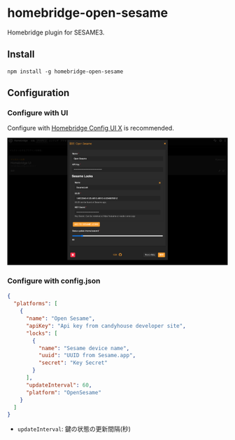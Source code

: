 # homebridge-open-sesame

Homebridge plugin for SESAME3.  

## Install

```
npm install -g homebridge-open-sesame
```

## Configuration

### Configure with UI

Configure with [Homebridge Config UI X](https://github.com/oznu/homebridge-config-ui-x#readme) is recommended.

![config-ui](images/config-ui.png)

### Configure with config.json

```json
{
  "platforms": [
    {
      "name": "Open Sesame",
      "apiKey": "Api key from candyhouse developer site",
      "locks": [
        {
          "name": "Sesame device name",
          "uuid": "UUID from Sesame.app",
          "secret": "Key Secret"
        }
      ],
      "updateInterval": 60,
      "platform": "OpenSesame"
    }
  ]
}
```

- `updateInterval`: 鍵の状態の更新間隔(秒)
